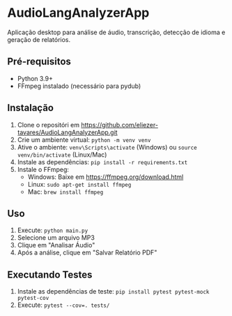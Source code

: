 # AudioLangAnalyzerApp

Aplicação desktop para análise de áudio, transcrição, detecção de idioma e geração de relatórios.

## Pré-requisitos
- Python 3.9+
- FFmpeg instalado (necessário para pydub)

## Instalação
1. Clone o repositóri em https://github.com/eliezer-tavares/AudioLangAnalyzerApp.git
2. Crie um ambiente virtual: `python -m venv venv`
3. Ative o ambiente: `venv\Scripts\activate` (Windows) ou `source venv/bin/activate` (Linux/Mac)
4. Instale as dependências: `pip install -r requirements.txt`
5. Instale o FFmpeg:
   - Windows: Baixe em https://ffmpeg.org/download.html
   - Linux: `sudo apt-get install ffmpeg`
   - Mac: `brew install ffmpeg`

## Uso
1. Execute: `python main.py`
2. Selecione um arquivo MP3
3. Clique em "Analisar Áudio"
4. Após a análise, clique em "Salvar Relatório PDF"

## Executando Testes
1. Instale as dependências de teste: `pip install pytest pytest-mock pytest-cov`
2. Execute: `pytest --cov=. tests/`
